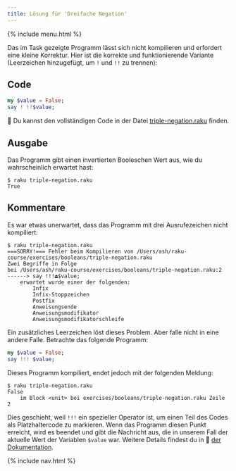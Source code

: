 ```yaml
---
title: Lösung für 'Dreifache Negation'
---
```


{% include menu.html %}

Das im Task gezeigte Programm lässt sich nicht kompilieren und erfordert eine kleine Korrektur. Hier ist die korrekte und funktionierende Variante (Leerzeichen hinzugefügt, um `!` und `!!` zu trennen):

## Code

```raku
my $value = False;
say ! !!$value;
```

🦋 Du kannst den vollständigen Code in der Datei [triple-negation.raku](https://github.com/ash/raku-course/blob/master/exercises/booleans/triple-negation.raku) finden.

## Ausgabe

Das Programm gibt einen invertierten Booleschen Wert aus, wie du wahrscheinlich erwartet hast:

```console
$ raku triple-negation.raku
True
```

## Kommentare

Es war etwas unerwartet, dass das Programm mit drei Ausrufezeichen nicht kompiliert:

```console
$ raku triple-negation.raku
===SORRY!=== Fehler beim Kompilieren von /Users/ash/raku-course/exercises/booleans/triple-negation.raku
Zwei Begriffe in Folge
bei /Users/ash/raku-course/exercises/booleans/triple-negation.raku:2
------> say !!!⏏$value;
    erwartet wurde einer der folgenden:
        Infix
        Infix-Stoppzeichen
        Postfix
        Anweisungsende
        Anweisungsmodifikator
        Anweisungsmodifikatorschleife
```

Ein zusätzliches Leerzeichen löst dieses Problem. Aber falle nicht in eine andere Falle. Betrachte das folgende Programm:

```raku
my $value = False;
say !!! $value;
```

Dieses Programm kompiliert, endet jedoch mit der folgenden Meldung:

```console
$ raku triple-negation.raku
False
    im Block <unit> bei exercises/booleans/triple-negation.raku Zeile 2
```

Dies geschieht, weil `!!!` ein spezieller Operator ist, um einen Teil des Codes als Platzhaltercode zu markieren. Wenn das Programm diesen Punkt erreicht, wird es beendet und gibt die Nachricht aus, die in unserem Fall der aktuelle Wert der Variablen `$value` war. Weitere Details findest du in 📖 [der Dokumentation](https://docs.raku.org/routine/!!!).

{% include nav.html %}